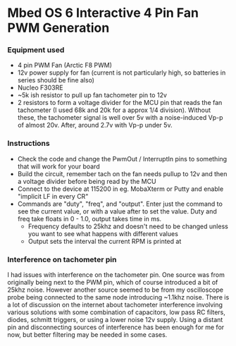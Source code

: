 # Mbed OS 6 Interactive 4 Pin Fan PWM Generation

### Equipment used
- 4 pin PWM Fan (Arctic F8 PWM)
- 12v power supply for fan (current is not particularly high, so batteries in series should be fine also)
- Nucleo F303RE
- ~5k ish resistor to pull up fan tachometer pin to 12v
- 2 resistors to form a voltage divider for the MCU pin that reads the fan tachometer (I used 68k and 20k for a approx 1/4 division). Without these, the tachometer signal is well over 5v with a noise-induced Vp-p of almost 20v. After, around 2.7v with Vp-p under 5v.

### Instructions
- Check the code and change the PwmOut / InterruptIn pins to something that will work for your board
- Build the circuit, remember tach on the fan needs pullup to 12v and then a voltage divider before being read by the MCU
- Connect to the device at 115200 in eg. MobaXterm or Putty and enable "implicit LF in every CR"
- Commands are "duty", "freq", and "output". Enter just the command to see the current value, or with a value after to set the value. Duty and freq take floats in 0 - 1.0, output takes time in ms.
  - Frequency defaults to 25khz and doesn't need to be changed unless you want to see what happens with different values
  - Output sets the interval the current RPM is printed at

### Interference on tachometer pin
I had issues with interference on the tachometer pin. One source was from originally being next to the PWM pin, which of course introduced a bit of 25khz noise. However another source seemed to be from my oscilloscope probe being connected to the same node introducing ~1.1khz noise.
There is a lot of discussion on the internet about tachometer interference involving various solutions with some combination of capacitors, low pass RC filters, diodes, schmitt triggers, or using a lower noise 12v supply. Using a distant pin and disconnecting sources of interference has been enough for me for now, but better filtering may be needed in some cases.
